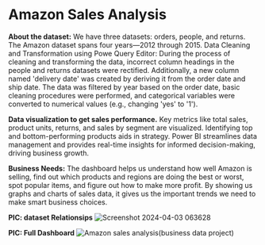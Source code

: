 # Amazon Sales Analysis
**About the dataset:**  We have three datasets: orders, people, and returns. The Amazon dataset spans four years—2012 through 2015.
Data Cleaning and Transformation using Powe Query Editor:  During the process of cleaning and transforming the data, incorrect column headings in the people and returns datasets were rectified. Additionally, a new column named 'delivery date' was created by deriving it from the order date and ship date. The data was filtered by year based on the order date, basic cleaning procedures were performed, and categorical variables were converted to numerical values (e.g., changing 'yes' to '1').

**Data visualization to get sales performance.** Key metrics like total sales, product units, returns, and sales by segment are visualized. Identifying top and bottom-performing products aids in strategy. Power BI streamlines data management and provides real-time insights for informed decision-making, driving business growth.

**Business Needs:** The dashboard helps us understand how well Amazon is selling, find out which products and regions are doing the best or worst, spot popular items, and figure out how to make more profit. By showing us graphs and charts of sales data, it gives us the important trends we need to make smart business choices.

**PIC: dataset Relationsips**
![Screenshot 2024-04-03 063628](https://github.com/githubPratima/Amazon-Sales-Analysis-with-Power-BI/assets/98135375/247fbc98-96e2-406a-b41a-2f8d5288a417)

**PIC: Full Dashboard**
![Amazon sales analysis(business data project)](https://github.com/githubPratima/Amazon-Sales-Analysis-with-Power-BI/assets/98135375/d8248ea4-9a5b-4134-8303-be312699db52)
